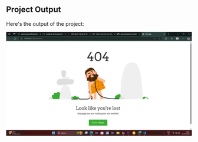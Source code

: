 ## Project Output

Here's the output of the project:

![Project Screenshot](Screenshot%20(130).png)

